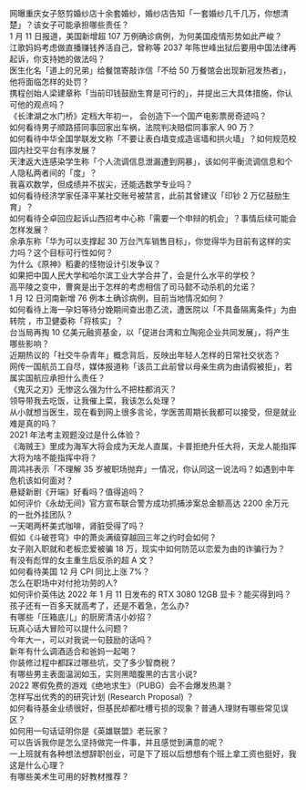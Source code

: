 网曝重庆女子怒剪婚纱店十余套婚纱，婚纱店告知「一套婚纱几千几万，你想清楚」？该女子可能承担哪些责任？  
1 月 11 日报道，美国新增超 107 万例确诊病例，为何美国疫情形势如此严峻？  
江歌妈妈考虑做直播赚钱养活自己，曾称等 2037 年陈世峰出狱后要用中国法律再起诉，你支持她的做法吗？  
医生化名「道上的兄弟」给餐馆寄敲诈信「不给 50 万餐馆会出现新冠发热者」，他将面临怎样的处罚？  
携程创始人梁建章称「当前印钱鼓励生育是可行的」，并提出三大具体措施，你认可他的观点吗？  
《长津湖之水门桥》定档大年初一， 会创造下一个国产电影票房奇迹吗？  
如何看待男子顺路搭同事回家出车祸，法院判决赔偿同事家人 90 万？  
如何看待中华全国学联发文称「不要让表白墙变成造谣墙和拱火墙」？如何规范校园内社交平台有序发展？  
天津返大连感染学生称「个人流调信息泄漏遭到网暴」，该如何平衡流调信息和个人隐私两者间的「度」？  
我喜欢数学，但成绩并不拔尖，还能选数学专业吗？  
如何看待经济学家任泽平某社交账号被禁言，此前其曾建议「印钞 2 万亿鼓励生育」？  
如何看待仝卓回应起诉山西招考中心称「需要一个申辩的机会」？事情后续可能会怎样发展？  
余承东称「华为可以支撑起 30 万台汽车销售目标」，你觉得华为目前有这样的实力吗？这个目标可行性如何？  
为什么《原神》稻妻的怪物设计引发争议？  
如果把中国人民大学和哈尔滨工业大学合并了，会是什么水平的学校？  
高平陵之变中，曹爽是出于怎样的考虑相信了司马懿不动杀机的允诺？  
1 月 12 日河南新增 76 例本土确诊病例，目前当地情况如何？  
如何看待上海一孕妇等待分娩期间查出患乙流，遭医院以「不具备隔离条件」为由转院 ，市卫健委称「将核实」？  
台当局再掏 10 亿美元融资基金，以「促进台湾和立陶宛企业共同发展」，将产生哪些影响？  
近期热议的「社交牛杂青年」概念背后，反映出年轻人怎样的日常社交状态？  
网传一国航员工自尽，媒体报道称「该员工此前曾以母亲生病为由请假被拒」，若属实国航应承担什么责任？  
《鬼灭之刃》无惨这么强为什么不把柱都消灭？  
领导带我去吃饭，让我催上菜，我该怎么处理？  
从小就想当医生，现在看到网上很多言论，学医苦周期长我都可以接受，但是就业难是真的吗？  
2021 年法考主观题没过是什么体验？  
《海贼王》里成为海军大将会成为天龙人直属，卡普拒绝升任大将，天龙人能指挥大将为啥不能指挥中将？  
周鸿祎表示「不理解 35 岁被职场抛弃」一情况，你认同这一说法吗？如遇到中年危机该如何面对？  
悬疑新剧《开端》好看吗？值得追吗？  
如何评价《永劫无间》官方宣布联合警方成功抓捕涉案总金额高达 2200 余万元的一批外挂团队？  
一天喝两杯美式咖啡，肾脏受得了吗？  
假如《斗破苍穹》中的萧炎满级穿越回三年之约时会如何？  
女子刚入职就和老板恋爱被骗 18 万，现实中如何防范以恋爱为由的诈骗行为？  
有没有彪悍的女主重生后反杀的超 A 文？  
如何看待美国 12 月 CPI 同比上涨 7%？  
怎么在职场中对付抢功劳的人?  
如何评价英伟达 2022 年 1 月 11 日发布的 RTX 3080 12GB 显卡？能买得到吗？  
孩子还有一百多天就高考了，还是不着急，怎么办?  
有哪些「压箱底儿」的厨房清洁小妙招？  
玩真心话大冒险可以提什么问题？  
今年大一，可以对我说一句鼓励的话吗？  
新年有什么调酒适合和爸妈一起喝？  
你装修过程中都踩过哪些坑，交了多少智商税？  
有哪些男主表面温润如玉，实则黑暗腹黑的古言小说?  
2022 寒假免费的游戏《绝地求生》（PUBG）会不会爆发热潮？  
怎样写出优秀的的研究计划 (Research Proposal) ？  
如何看待基金业绩很好，但基民却都吐槽亏损的现象？普通人理财有哪些常见误区？  
如何用一句话证明你是《英雄联盟》老玩家？  
可以告诉我你是怎么坚持做完一件事，并且感觉到满意的呢？  
一上班就有各种想法想辞职创业，可是下了班以后想想有个班上拿工资也挺好，我这是什么心理？  
有哪些美术生可用的好教材推荐？  
